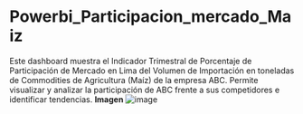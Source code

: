 # Powerbi_Participacion_mercado_Maiz
Este dashboard muestra el Indicador Trimestral de Porcentaje de Participación de Mercado en Lima del Volumen de Importación en toneladas de Commodities de Agricultura (Maíz) de la empresa ABC. Permite visualizar y analizar la participación de ABC frente a sus competidores e identificar tendencias.
**Imagen**
![image](https://github.com/user-attachments/assets/3e69b53b-beaf-4bdc-9328-067d5407a5f0)

